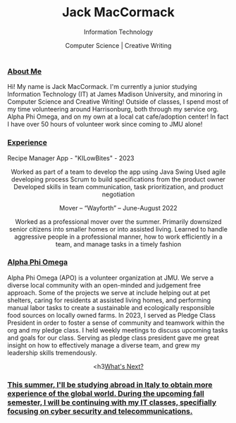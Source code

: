 <html>
<head>
<style>
h1 {text-align: center;}
p {text-align: center;}
div {text-align: center;}
</style>
</head>
<body>

<h1>Jack MacCormack</h1>
<p>Information Technology</p>
<div>Computer Science | Creative Writing</div>

<br>

<h3><u>About Me</u></h3>
Hi! My name is Jack MacCormack. I'm currently a junior studying Information Technology (IT) at James Madison University, and minoring in Computer Science and Creative Writing!
Outside of classes, I spend most of my time volunteering around Harrisonburg, both through my service org. Alpha Phi Omega, and on my own at a local cat cafe/adoption center!
In fact I have over 50 hours of volunteer work since coming to JMU alone!

<h3><u>Experience</u></h3>
Recipe Manager App - "KILowBites" - 2023

Worked as part of a team to develop the app using Java Swing
Used agile developing process Scrum to build specifications from the product owner
Developed skills in team communication, task prioritization, and product negotiation


Mover – “Wayforth” – June-August 2022

Worked as a professional mover over the summer. Primarily downsized senior citizens into smaller homes or into assisted living. 
Learned to handle aggressive people in a professional manner, how to work efficiently in a team, and manage tasks in a timely fashion


<h3><u>Alpha Phi Omega</u></h3>
Alpha Phi Omega (APO) is a volunteer organization at JMU. We serve a diverse local community with an open-minded and judgement free approach. Some of the projects we serve at include helping out at pet shelters, caring for residents at assisted living homes, and performing manual labor tasks to create a sustainable and ecologically responsible food sources on locally owned farms.
In 2023, I served as Pledge Class President in order to foster a sense of community and teamwork within the org and my pledge class. I held weekly meetings to discuss upcoming tasks and goals for our class.
Serving as pledge class president gave me great insight on how to effectively manage a diverse team, and grew my leadership skills tremendously.


<h3<u>What's Next?<u><h3>
This summer, I'll be studying abroad in Italy to obtain more experience of the global world. During the upcoming fall semester, I will be continuing with my IT classes, specifially focusing on cyber security and telecommunications.

</body>
</html>
